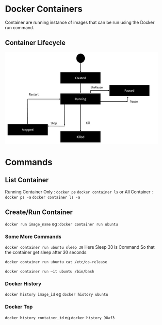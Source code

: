 # Docker Containers

Container are running instance of images that can be run using the Docker run command.

## Container Lifecycle

![Alt text](images/lifecycle.png)

# Commands

## List Container

Running Container Only :
`docker ps`
`docker container ls`
or
All Container :
`docker ps -a`
`docker container ls -a`

## Create/Run Container

`docker run image_name`
eg :`docker container run ubuntu`

### Some More Commands

`docker container run ubuntu sleep 30`
Here Sleep 30 is Command So that the container get sleep after 30 seconds

`docker container run ubuntu cat /etc/os-release`

`docker container run –it ubuntu /bin/bash`

### Docker History

`docker history image_id`
eg `docker history ubuntu`

### Docker Top

`docker history container_id`
eg `docker history 98af3`
